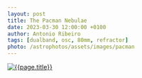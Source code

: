 ```yaml
---
layout: post
title: The Pacman Nebulae
date: 2023-03-30 12:00:00 +0100
author: Antonio Ribeiro
tags: [dualband, osc, 80mm, refractor]
photo: /astrophotos/assets/images/pacman
---
```


[![{{page.title}}]({{page.photo}}.jpg)]({{page.photo}}.jpg)